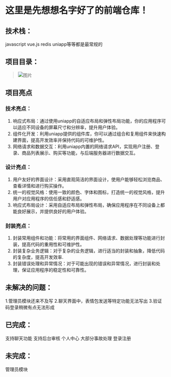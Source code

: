 # 这里是先想想名字好了的前端仓库！
## 技术栈：
javascript  vue.js  redis  uniapp等等都是最常规的
## 项目目录：
>![图片](https://github.com/kiamkkk/AppGS/assets/119119256/0a57f6d0-8cf8-4e35-800d-f21ef2751083)


## 项目亮点
### 技术亮点：
1. 响应式布局：通过使用uniapp的自适应布局和弹性布局功能，你的应用程序可以适应不同设备的屏幕尺寸和分辨率，提升用户体验。
2. 组件化开发：利用uniapp提供的组件库，你可以通过组合和复用组件来快速构建界面，提高开发效率并保持代码的可维护性。
3. 网络请求和数据交互：利用uniapp内置的网络请求API，实现用户注册、登录、商品列表展示、购买等功能，与后端服务器进行数据交互。
### 设计亮点：
1. 用户友好的界面设计：采用直观简洁的界面设计，使用户能够轻松浏览商品、查看详情和进行购买操作。
2. 统一的视觉风格：使用一致的颜色、字体和图标，打造统一的视觉风格，提升用户对应用程序的信任感和舒适感。
3. 响应式布局设计：采用自适应布局和弹性布局，确保应用程序在不同设备上都能良好展示，并提供良好的用户体验。
### 封装亮点：
1. 封装常用组件和功能：将常用的界面组件、网络请求、数据处理等功能进行封装，提高代码的重用性和可维护性。
2. 封装复杂业务逻辑：对于复杂的业务逻辑，进行适当的封装和抽象，降低代码的复杂度，提高开发效率.
3. 封装错误处理和异常情况：对于可能出现的错误和异常情况，进行封装和处理，保证应用程序的稳定性和可靠性。
## 未解决的问题：
1.管理员模块还来不及写
2.聊天界面中，表情包发送等特定功能无法写出
3.验证码登录稍微有点无法形成

## 已完成：
支持聊天功能
支持后台审核
个人中心
大部分事故处理
登录注册
## 未完成：
管理员模块
